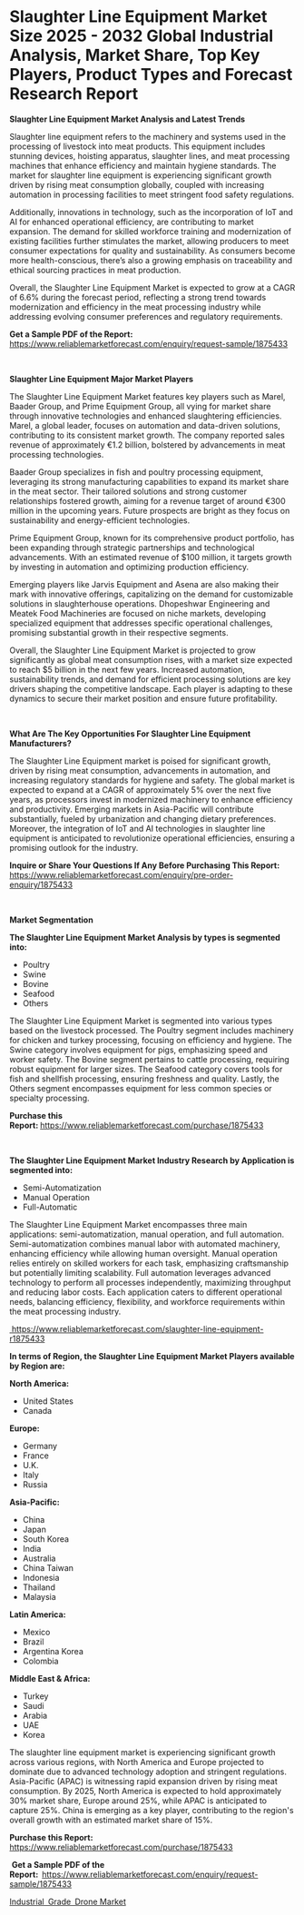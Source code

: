 <p><h1>Slaughter Line Equipment Market Size 2025 - 2032 Global Industrial Analysis, Market Share, Top Key Players, Product Types and Forecast Research Report</h1></p><p><strong>Slaughter Line Equipment Market Analysis and Latest Trends</strong></p>
<p><p>Slaughter line equipment refers to the machinery and systems used in the processing of livestock into meat products. This equipment includes stunning devices, hoisting apparatus, slaughter lines, and meat processing machines that enhance efficiency and maintain hygiene standards. The market for slaughter line equipment is experiencing significant growth driven by rising meat consumption globally, coupled with increasing automation in processing facilities to meet stringent food safety regulations.</p><p>Additionally, innovations in technology, such as the incorporation of IoT and AI for enhanced operational efficiency, are contributing to market expansion. The demand for skilled workforce training and modernization of existing facilities further stimulates the market, allowing producers to meet consumer expectations for quality and sustainability. As consumers become more health-conscious, there’s also a growing emphasis on traceability and ethical sourcing practices in meat production.</p><p>Overall, the Slaughter Line Equipment Market is expected to grow at a CAGR of 6.6% during the forecast period, reflecting a strong trend towards modernization and efficiency in the meat processing industry while addressing evolving consumer preferences and regulatory requirements.</p></p>
<p><strong>Get a Sample PDF of the Report:&nbsp;</strong> <a href="https://www.reliablemarketforecast.com/enquiry/request-sample/1875433?utm_campaign=1134&utm_medium=2&utm_source=Github&utm_content=ia&utm_term=12012025&utm_id=slaughter-line-equipment">https://www.reliablemarketforecast.com/enquiry/request-sample/1875433</a></p>
<p>&nbsp;</p>
<p><strong>Slaughter Line Equipment Major Market Players</strong></p>
<p><p>The Slaughter Line Equipment Market features key players such as Marel, Baader Group, and Prime Equipment Group, all vying for market share through innovative technologies and enhanced slaughtering efficiencies. Marel, a global leader, focuses on automation and data-driven solutions, contributing to its consistent market growth. The company reported sales revenue of approximately €1.2 billion, bolstered by advancements in meat processing technologies.</p><p>Baader Group specializes in fish and poultry processing equipment, leveraging its strong manufacturing capabilities to expand its market share in the meat sector. Their tailored solutions and strong customer relationships fostered growth, aiming for a revenue target of around €300 million in the upcoming years. Future prospects are bright as they focus on sustainability and energy-efficient technologies.</p><p>Prime Equipment Group, known for its comprehensive product portfolio, has been expanding through strategic partnerships and technological advancements. With an estimated revenue of $100 million, it targets growth by investing in automation and optimizing production efficiency.</p><p>Emerging players like Jarvis Equipment and Asena are also making their mark with innovative offerings, capitalizing on the demand for customizable solutions in slaughterhouse operations. Dhopeshwar Engineering and Meatek Food Machineries are focused on niche markets, developing specialized equipment that addresses specific operational challenges, promising substantial growth in their respective segments.</p><p>Overall, the Slaughter Line Equipment Market is projected to grow significantly as global meat consumption rises, with a market size expected to reach $5 billion in the next few years. Increased automation, sustainability trends, and demand for efficient processing solutions are key drivers shaping the competitive landscape. Each player is adapting to these dynamics to secure their market position and ensure future profitability.</p></p>
<p>&nbsp;</p>
<p><strong>What Are The Key Opportunities For Slaughter Line Equipment Manufacturers?</strong></p>
<p><p>The Slaughter Line Equipment market is poised for significant growth, driven by rising meat consumption, advancements in automation, and increasing regulatory standards for hygiene and safety. The global market is expected to expand at a CAGR of approximately 5% over the next five years, as processors invest in modernized machinery to enhance efficiency and productivity. Emerging markets in Asia-Pacific will contribute substantially, fueled by urbanization and changing dietary preferences. Moreover, the integration of IoT and AI technologies in slaughter line equipment is anticipated to revolutionize operational efficiencies, ensuring a promising outlook for the industry.</p></p>
<p><strong>Inquire or Share Your Questions If Any Before Purchasing This Report:</strong> <a href="https://www.reliablemarketforecast.com/enquiry/pre-order-enquiry/1875433?utm_campaign=1134&utm_medium=2&utm_source=Github&utm_content=ia&utm_term=12012025&utm_id=slaughter-line-equipment">https://www.reliablemarketforecast.com/enquiry/pre-order-enquiry/1875433</a></p>
<p>&nbsp;</p>
<p><strong>Market Segmentation</strong></p>
<p><strong>The Slaughter Line Equipment Market Analysis by types is segmented into:</strong></p>
<p><ul><li>Poultry</li><li>Swine</li><li>Bovine</li><li>Seafood</li><li>Others</li></ul></p>
<p><p>The Slaughter Line Equipment Market is segmented into various types based on the livestock processed. The Poultry segment includes machinery for chicken and turkey processing, focusing on efficiency and hygiene. The Swine category involves equipment for pigs, emphasizing speed and worker safety. The Bovine segment pertains to cattle processing, requiring robust equipment for larger sizes. The Seafood category covers tools for fish and shellfish processing, ensuring freshness and quality. Lastly, the Others segment encompasses equipment for less common species or specialty processing.</p></p>
<p><strong>Purchase this Report:&nbsp;</strong><a href="https://www.reliablemarketforecast.com/purchase/1875433?utm_campaign=1134&utm_medium=2&utm_source=Github&utm_content=ia&utm_term=12012025&utm_id=slaughter-line-equipment">https://www.reliablemarketforecast.com/purchase/1875433</a></p>
<p>&nbsp;</p>
<p><strong>The Slaughter Line Equipment Market Industry Research by Application is segmented into:</strong></p>
<p><ul><li>Semi-Automatization</li><li>Manual Operation</li><li>Full-Automatic</li></ul></p>
<p><p>The Slaughter Line Equipment Market encompasses three main applications: semi-automatization, manual operation, and full automation. Semi-automatization combines manual labor with automated machinery, enhancing efficiency while allowing human oversight. Manual operation relies entirely on skilled workers for each task, emphasizing craftsmanship but potentially limiting scalability. Full automation leverages advanced technology to perform all processes independently, maximizing throughput and reducing labor costs. Each application caters to different operational needs, balancing efficiency, flexibility, and workforce requirements within the meat processing industry.</p></p>
<p><a href="https://www.reliablemarketforecast.com/slaughter-line-equipment-r1875433?utm_campaign=1134&utm_medium=2&utm_source=Github&utm_content=ia&utm_term=12012025&utm_id=slaughter-line-equipment">&nbsp;https://www.reliablemarketforecast.com/slaughter-line-equipment-r1875433</a></p>
<p><strong>In terms of Region, the Slaughter Line Equipment Market Players available by Region are:</strong></p>
<p>
    <p> <strong> North America: </strong>
        <ul>
            <li>United States</li>
            <li>Canada</li>
        </ul>
        </p> 
    <p> <strong> Europe: </strong>
        <ul>
            <li>Germany</li>
            <li>France</li>
            <li>U.K.</li>
            <li>Italy</li>
            <li>Russia</li>
        </ul>
        </p> 
    <p> <strong> Asia-Pacific: </strong>
        <ul>
            <li>China</li>
            <li>Japan</li>
            <li>South Korea</li>
            <li>India</li>
            <li>Australia</li>
            <li>China Taiwan</li>
            <li>Indonesia</li>
            <li>Thailand</li>
            <li>Malaysia</li>
        </ul>
        </p> 
    <p> <strong> Latin America: </strong>
        <ul>
            <li>Mexico</li>
            <li>Brazil</li>
            <li>Argentina Korea</li>
            <li>Colombia</li>
        </ul>
        </p> 
    <p> <strong> Middle East & Africa: </strong>
        <ul>
            <li>Turkey</li>
            <li>Saudi</li>
            <li>Arabia</li>
            <li>UAE</li>
            <li>Korea</li>
        </ul>
    </p>
    </p>
<p><p>The slaughter line equipment market is experiencing significant growth across various regions, with North America and Europe projected to dominate due to advanced technology adoption and stringent regulations. Asia-Pacific (APAC) is witnessing rapid expansion driven by rising meat consumption. By 2025, North America is expected to hold approximately 30% market share, Europe around 25%, while APAC is anticipated to capture 25%. China is emerging as a key player, contributing to the region's overall growth with an estimated market share of 15%.</p></p>
<p><strong>Purchase this Report: </strong><a href="https://www.reliablemarketforecast.com/purchase/1875433?utm_campaign=1134&utm_medium=2&utm_source=Github&utm_content=ia&utm_term=12012025&utm_id=slaughter-line-equipment">https://www.reliablemarketforecast.com/purchase/1875433</a></p>
<p>&nbsp;<strong>Get a Sample PDF of the Report:&nbsp;&nbsp;</strong><a href="https://www.reliablemarketforecast.com/enquiry/request-sample/1875433?utm_campaign=1134&utm_medium=2&utm_source=Github&utm_content=ia&utm_term=12012025&utm_id=slaughter-line-equipment">https://www.reliablemarketforecast.com/enquiry/request-sample/1875433</a></p>
<p><strong></strong></p>
<p><p><a href="https://github.com/BryceTownsendr/Market-Research-Report-List-7/blob/main/industrial-grade-drone-market.md?utm_campaign=1134&utm_medium=2&utm_source=Github&utm_content=ia&utm_term=12012025&utm_id=slaughter-line-equipment">Industrial Grade Drone Market</a></p></p>